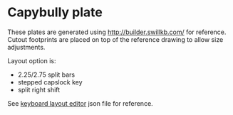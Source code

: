 # Capybully plate

These plates are generated using http://builder.swillkb.com/ for reference.
Cutout footprints are placed on top of the reference drawing to allow size adjustments.

Layout option is:
* 2.25/2.75 split bars
* stepped capslock key
* split right shift

See [keyboard layout editor](./kle.json) json file for reference.

